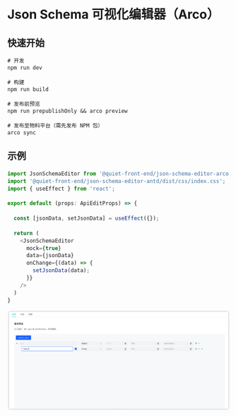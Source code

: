 # Json Schema 可视化编辑器（Arco）

## 快速开始

```
# 开发
npm run dev

# 构建
npm run build

# 发布前预览
npm run prepublishOnly && arco preview

# 发布至物料平台（需先发布 NPM 包）
arco sync
```

## 示例

```typescript jsx
import JsonSchemaEditor from '@quiet-front-end/json-schema-editor-arco';
import '@quiet-front-end/json-schema-editor-antd/dist/css/index.css';
import { useEffect } from 'react';

export default (props: ApiEditProps) => {

  const [jsonData, setJsonData] = useEffect({});

  return (
    <JsonSchemaEditor
      mock={true}
      data={jsonData}
      onChange={(data) => {
        setJsonData(data);
      }}
    />
  )
}
```

![示例](./image/img.png)

